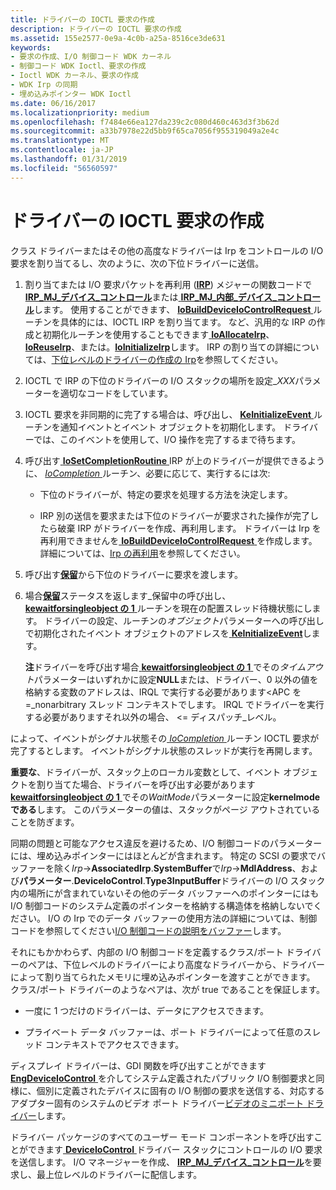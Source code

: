 ```yaml
---
title: ドライバーの IOCTL 要求の作成
description: ドライバーの IOCTL 要求の作成
ms.assetid: 155e2577-0e9a-4c0b-a25a-8516ce3de631
keywords:
- 要求の作成、I/O 制御コード WDK カーネル
- 制御コード WDK Ioctl、要求の作成
- Ioctl WDK カーネル、要求の作成
- WDK Irp の同期
- 埋め込みポインター WDK Ioctl
ms.date: 06/16/2017
ms.localizationpriority: medium
ms.openlocfilehash: f7484e66ea127da239c2c080d460c463d3f3b62d
ms.sourcegitcommit: a33b7978e22d5bb9f65ca7056f955319049a2e4c
ms.translationtype: MT
ms.contentlocale: ja-JP
ms.lasthandoff: 01/31/2019
ms.locfileid: "56560597"
---
```

# <a name="creating-ioctl-requests-in-drivers"></a>ドライバーの IOCTL 要求の作成





クラス ドライバーまたはその他の高度なドライバーは Irp をコントロールの I/O 要求を割り当てるし、次のように、次の下位ドライバーに送信。

1.  割り当てまたは I/O 要求パケットを再利用 ([**IRP**](https://msdn.microsoft.com/library/windows/hardware/ff550694)) メジャーの関数コードで[ **IRP\_MJ\_デバイス\_コントロール**](https://msdn.microsoft.com/library/windows/hardware/ff550744)または[ **IRP\_MJ\_内部\_デバイス\_コントロール**](https://msdn.microsoft.com/library/windows/hardware/ff550766)します。 使用することができます、 [ **IoBuildDeviceIoControlRequest** ](https://msdn.microsoft.com/library/windows/hardware/ff548318)ルーチンを具体的には、IOCTL IRP を割り当てます。 など、汎用的な IRP の作成と初期化ルーチンを使用することもできます[ **IoAllocateIrp**](https://msdn.microsoft.com/library/windows/hardware/ff548257)、 [ **IoReuseIrp**](https://msdn.microsoft.com/library/windows/hardware/ff549661)、または。[**IoInitializeIrp**](https://msdn.microsoft.com/library/windows/hardware/ff549315)します。 IRP の割り当ての詳細については、[下位レベルのドライバーの作成の Irp](creating-irps-for-lower-level-drivers.md)を参照してください。

2.  IOCTL で IRP の下位のドライバーの I/O スタックの場所を設定\_*XXX*パラメーターを適切なコードをしています。

3.  IOCTL 要求を非同期的に完了する場合は、呼び出し、 [ **KeInitializeEvent** ](https://msdn.microsoft.com/library/windows/hardware/ff552137)ルーチンを通知イベントとイベント オブジェクトを初期化します。 ドライバーでは、このイベントを使用して、I/O 操作を完了するまで待ちます。

4.  呼び出す[ **IoSetCompletionRoutine** ](https://msdn.microsoft.com/library/windows/hardware/ff549679) IRP が上のドライバーが提供できるように、 [ *IoCompletion* ](https://msdn.microsoft.com/library/windows/hardware/ff548354)ルーチン、必要に応じて、実行するには次:

    -   下位のドライバーが、特定の要求を処理する方法を決定します。

    -   IRP 別の送信を要求または下位のドライバーが要求された操作が完了したら破棄 IRP がドライバーを作成、再利用します。 ドライバーは Irp を再利用できませんを[ **IoBuildDeviceIoControlRequest** ](https://msdn.microsoft.com/library/windows/hardware/ff548318)を作成します。 詳細については、[Irp の再利用](reusing-irps.md)を参照してください。

5.  呼び出す[**保留**](https://msdn.microsoft.com/library/windows/hardware/ff548336)から下位のドライバーに要求を渡します。

6.  場合[**保留**](https://msdn.microsoft.com/library/windows/hardware/ff548336)ステータスを返します\_保留中の呼び出し、 [ **kewaitforsingleobject の 1** ](https://msdn.microsoft.com/library/windows/hardware/ff553350)ルーチンを現在の配置スレッド待機状態にします。 ドライバーの設定、ルーチンの*オブジェクト*パラメーターへの呼び出しで初期化されたイベント オブジェクトのアドレスを[ **KeInitializeEvent**](https://msdn.microsoft.com/library/windows/hardware/ff552137)します。

    **注**ドライバーを呼び出す場合[ **kewaitforsingleobject の 1** ](https://msdn.microsoft.com/library/windows/hardware/ff553350)でその*タイムアウト*パラメーターはいずれかに設定**NULL**または、ドライバー、0 以外の値を格納する変数のアドレスは、IRQL で実行する必要があります&lt;APC を =\_nonarbitrary スレッド コンテキストでします。 IRQL でドライバーを実行する必要がありますそれ以外の場合、 &lt;= ディスパッチ\_レベル。




によって、イベントがシグナル状態その[ *IoCompletion* ](https://msdn.microsoft.com/library/windows/hardware/ff548354)ルーチン IOCTL 要求が完了するとします。 イベントがシグナル状態のスレッドが実行を再開します。

**重要な**、ドライバーが、スタック上のローカル変数として、イベント オブジェクトを割り当てた場合、ドライバーを呼び出す必要があります[ **kewaitforsingleobject の 1** ](https://msdn.microsoft.com/library/windows/hardware/ff553350)でその*WaitMode*パラメーターに設定**kernelmode である**します。 このパラメーターの値は、スタックがページ アウトされていることを防ぎます。




同期の問題と可能なアクセス違反を避けるため、I/O 制御コードのパラメーターには、埋め込みポインターにはほとんどが含まれます。 特定の SCSI の要求でバッファーを除く*Irp*-&gt;**AssociatedIrp**.**SystemBuffer**で*Irp*-&gt;**MdlAddress**、および**パラメーター**.**DeviceIoControl**.**Type3InputBuffer**ドライバーの I/O スタック内の場所にが含まれていないその他のデータ バッファーへのポインターにはも I/O 制御コードのシステム定義のポインターを格納する構造体を格納しないでください。 I/O の Irp でのデータ バッファーの使用方法の詳細については、制御コードを参照してください[I/O 制御コードの説明をバッファー](buffer-descriptions-for-i-o-control-codes.md)します。

それにもかかわらず、内部の I/O 制御コードを定義するクラス/ポート ドライバーのペアは、下位レベルのドライバーにより高度なドライバーから、ドライバーによって割り当てられたメモリに埋め込みポインターを渡すことができます。 クラス/ポート ドライバーのようなペアは、次が true であることを保証します。

-   一度に 1 つだけのドライバーは、データにアクセスできます。

-   プライベート データ バッファーは、ポート ドライバーによって任意のスレッド コンテキストでアクセスできます。

ディスプレイ ドライバーは、GDI 関数を呼び出すことができます[ **EngDeviceIoControl** ](https://msdn.microsoft.com/library/windows/hardware/ff564838)を介してシステム定義されたパブリック I/O 制御要求と同様に、個別に定義されたデバイスに固有の I/O 制御の要求を送信する、対応するアダプター固有のシステムのビデオ ポート ドライバー[ビデオのミニポート ドライバー](https://msdn.microsoft.com/library/windows/hardware/ff570509)します。

ドライバー パッケージのすべてのユーザー モード コンポーネントを呼び出すことができます[ **DeviceIoControl** ](https://msdn.microsoft.com/library/windows/desktop/aa363216)ドライバー スタックにコントロールの I/O 要求を送信します。 I/O マネージャーを作成、 [ **IRP\_MJ\_デバイス\_コントロール**](https://msdn.microsoft.com/library/windows/hardware/ff550744)を要求し、最上位レベルのドライバーに配信します。








